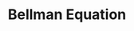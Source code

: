 ---
title: "Bellman Equation"

categories: ['']

tags: ['Bellman', 'Equation']

arabic: ['معادلة بيلمان']

publishers: ['معجم مصطلحات التعلم الآلي والتعلم العميق وعلم البيانات']

types: "word"

slug: ""
---